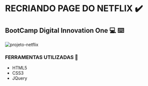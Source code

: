 # RECRIANDO PAGE DO NETFLIX ✔️ 

## BootCamp Digital Innovation One 💻 ⌨️    

![projeto-netflix](https://user-images.githubusercontent.com/76880150/115059713-4cd58000-9ebd-11eb-8936-814f562621bd.png)


### FERRAMENTAS UTILIZADAS 🔨

* HTML5
* CSS3
* JQuery
